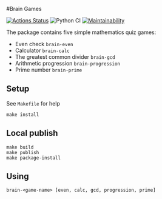 #Brain Games

[![Actions Status](https://github.com/AlexandrKoliukh/python-project-lvl1/workflows/hexlet-check/badge.svg)](https://github.com/AlexandrKoliukh/python-project-lvl1/actions)
![Python CI](https://github.com/AlexandrKoliukh/python-project-lvl1/workflows/Python%20CI/badge.svg?branch=main)
[![Maintainability](https://api.codeclimate.com/v1/badges/e4eefaadb350802026a0/maintainability)](https://codeclimate.com/github/AlexandrKoliukh/python-project-lvl1/maintainability)

The package contains five simple mathematics quiz games:

- Even check `brain-even`
- Calculator `brain-calc`
- The greatest common divider `brain-gcd`
- Arithmetic progression `brain-progression`
- Prime number `brain-prime`

## Setup

See `Makefile` for help

    make install

## Local publish

    make build
	make publish
    make package-install

## Using

    brain-<game-name> [even, calc, gcd, progression, prime]
